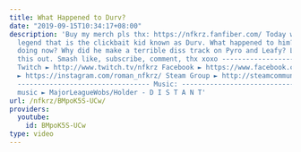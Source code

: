 ```yaml
---
title: What Happened to Durv?
date: "2019-09-15T10:34:17+08:00"
description: 'Buy my merch pls thx: https://nfkrz.fanfiber.com/ Today we revisit a
  legend that is the clickbait kid known as Durv. What happened to him? What is he
  doing now? Why did he make a terrible diss track on Pyro and Leafy? Let''s peep
  this out. Smash like, subscribe, comment, thx xoxo ---------------------------------
  Twitch ► http://www.twitch.tv/nfkrz Facebook ► https://www.facebook.com/NFKRZ1 Instagram
  ► https://instagram.com/roman_nfkrz/ Steam Group ► http://steamcommunity.com/groups/nfkrzgroup
  --------------------------------- Music: --------------------------------- Outro
  music ► MajorLeagueWobs/Holder - D I S T A N T'
url: /nfkrz/BMpoK5S-UCw/
providers:
  youtube:
    id: BMpoK5S-UCw
type: video
---
```

